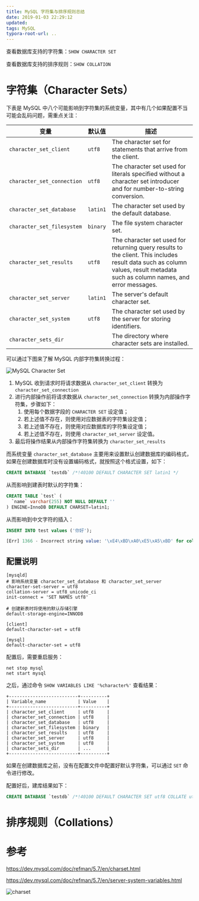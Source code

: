 ```yaml
---
title: MySQL 字符集与排序规则总结
date: 2019-01-03 22:29:12
updated:
tags: MySQL
typora-root-url: ..
---
```


查看数据库支持的字符集：`SHOW CHARACTER SET`

查看数据库支持的排序规则：`SHOW COLLATION`

# 字符集（Character Sets）

下表是 MySQL 中八个可能影响到字符集的系统变量，其中有几个如果配置不当可能会乱码问题，需重点关注：

| 变量                       | 默认值   | 描述                                                         |
| -------------------------- | -------- | ------------------------------------------------------------ |
| `character_set_client`     | `utf8`   | The character set for statements that arrive from the client. |
| `character_set_connection` | `utf8`   | The character set used for literals specified without a character set introducer and for number-to-string conversion. |
| `character_set_database`   | `latin1` | The character set used by the default database.              |
| `character_set_filesystem` | `binary` | The file system character set.                               |
| `character_set_results`    | `utf8`   | The character set used for returning query results to the client. This includes result data such as column values, result metadata such as column names, and error messages. |
| `character_set_server`     | `latin1` | The server's default character set.                          |
| `character_set_system`     | `utf8`   | The character set used by the server for storing identifiers. |
| `character_sets_dir`       |          | The directory where character sets are installed.            |

可以通过下图来了解 MySQL 内部字符集转换过程：

![MySQL Character Set](/img/mysql/charset/mysql_character_set.jpg)

1. MySQL 收到请求时将请求数据从 `character_set_client` 转换为 `character_set_connection`
2. 进行内部操作前将请求数据从 `character_set_connection` 转换为内部操作字符集，步骤如下：
   1. 使用每个数据字段的 `CHARACTER SET` 设定值；
   2. 若上述值不存在，则使用对应数据表的字符集设定值；
   3. 若上述值不存在，则使用对应数据库的字符集设定值；
   4. 若上述值不存在，则使用 `character_set_server` 设定值。
3. 最后将操作结果从内部操作字符集转换为 `character_set_results`

而系统变量 `character_set_database` 主要用来设置默认创建数据库的编码格式，如果在创建数据库时没有设置编码格式，就按照这个格式设置，如下：

```sql
CREATE DATABASE `testdb` /*!40100 DEFAULT CHARACTER SET latin1 */
```

从而影响到建表时默认的字符集：

```sql
CREATE TABLE `test` (
  `name` varchar(255) NOT NULL DEFAULT ''
) ENGINE=InnoDB DEFAULT CHARSET=latin1;
```

从而影响到中文字符的插入：

```sql
INSERT INTO test values ('你好');

[Err] 1366 - Incorrect string value: '\xE4\xBD\xA0\xE5\xA5\xBD' for column 'name' at row 1
```

## 配置说明

```
[mysqld]
# 影响系统变量 character_set_database 和 character_set_server
character-set-server = utf8
collation-server = utf8_unicode_ci
init-connect = 'SET NAMES utf8'

# 创建新表时将使用的默认存储引擎
default-storage-engine=INNODB

[client]
default-character-set = utf8

[mysql]
default-character-set = utf8
```

配置后，需要重启服务：

```
net stop mysql
net start mysql
```

之后，通过命令 `SHOW VARIABLES LIKE '%character%'` 查看结果：

```
+--------------------------+----------+
| Variable_name            | Value    |
+--------------------------+----------+
| character_set_client     | utf8     |
| character_set_connection | utf8     |
| character_set_database   | utf8     |
| character_set_filesystem | binary   |
| character_set_results    | utf8     |
| character_set_server     | utf8     |
| character_set_system     | utf8     |
| character_sets_dir       | ...      |
+--------------------------+----------+
```

如果在创建数据库之前，没有在配置文件中配置好默认字符集，可以通过 `SET` 命令进行修改。

配置好后，建库结果如下：

```sql
CREATE DATABASE `testdb` /*!40100 DEFAULT CHARACTER SET utf8 COLLATE utf8_unicode_ci */
```

# 排序规则（Collations）

# 参考

https://dev.mysql.com/doc/refman/5.7/en/charset.html

https://dev.mysql.com/doc/refman/5.7/en/server-system-variables.html

![charset](/img/mysql/charset/charset.png)